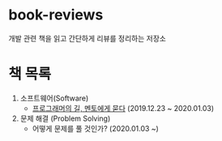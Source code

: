 # book-reviews
개발 관련 책을 읽고 간단하게 리뷰를 정리하는 저장소

# 책 목록
1. 소프트웨어(Software)
	- [프로그래머의 길, 멘토에게 묻다](./software/%ED%94%84%EB%A1%9C%EA%B7%B8%EB%9E%98%EB%A8%B8%EC%9D%98%20%EA%B8%B8%2C%20%EB%A9%98%ED%86%A0%EC%97%90%EA%B2%8C%20%EB%AC%BB%EB%8B%A4.md) (2019.12.23 ~ 2020.01.03)
2. 문제 해결 (Problem Solving)
	- 어떻게 문제를 풀 것인가? (2020.01.03 ~)
